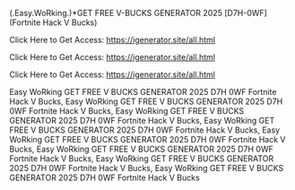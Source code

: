 (.Easy.WoRking.)*GET FREE V-BUCKS GENERATOR 2025 [D7H-0WF] (Fortnite Hack V Bucks)

Click Here to Get Access: https://igenerator.site/all.html

Click Here to Get Access: https://igenerator.site/all.html

Click Here to Get Access: https://igenerator.site/all.html

 Easy WoRking GET FREE V BUCKS GENERATOR 2025 D7H 0WF Fortnite Hack V Bucks, Easy WoRking GET FREE V BUCKS GENERATOR 2025 D7H 0WF Fortnite Hack V Bucks, Easy WoRking GET FREE V BUCKS GENERATOR 2025 D7H 0WF Fortnite Hack V Bucks, Easy WoRking GET FREE V BUCKS GENERATOR 2025 D7H 0WF Fortnite Hack V Bucks, Easy WoRking GET FREE V BUCKS GENERATOR 2025 D7H 0WF Fortnite Hack V Bucks, Easy WoRking GET FREE V BUCKS GENERATOR 2025 D7H 0WF Fortnite Hack V Bucks, Easy WoRking GET FREE V BUCKS GENERATOR 2025 D7H 0WF Fortnite Hack V Bucks, Easy WoRking GET FREE V BUCKS GENERATOR 2025 D7H 0WF Fortnite Hack V Bucks
